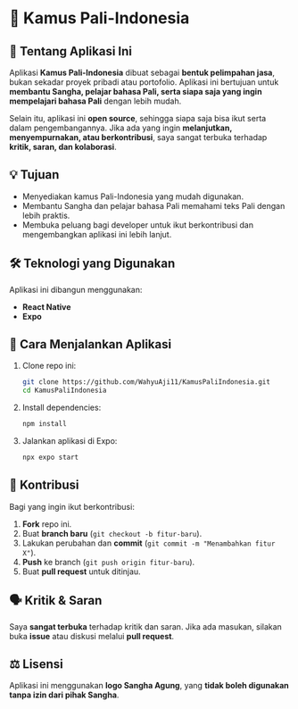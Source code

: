 # 📱 Kamus Pali-Indonesia  

## 📖 Tentang Aplikasi Ini  
Aplikasi **Kamus Pali-Indonesia** dibuat sebagai **bentuk pelimpahan jasa**, bukan sekadar proyek pribadi atau portofolio. Aplikasi ini bertujuan untuk **membantu Sangha, pelajar bahasa Pali, serta siapa saja yang ingin mempelajari bahasa Pali** dengan lebih mudah.  

Selain itu, aplikasi ini **open source**, sehingga siapa saja bisa ikut serta dalam pengembangannya. Jika ada yang ingin **melanjutkan, menyempurnakan, atau berkontribusi**, saya sangat terbuka terhadap **kritik, saran, dan kolaborasi**.  

## 💡 Tujuan  
- Menyediakan kamus Pali-Indonesia yang mudah digunakan.  
- Membantu Sangha dan pelajar bahasa Pali memahami teks Pali dengan lebih praktis.  
- Membuka peluang bagi developer untuk ikut berkontribusi dan mengembangkan aplikasi ini lebih lanjut.  

## 🛠 Teknologi yang Digunakan  
Aplikasi ini dibangun menggunakan:  
- **React Native**  
- **Expo**  

## 📲 Cara Menjalankan Aplikasi  
1. Clone repo ini:  
   ```sh
   git clone https://github.com/WahyuAji11/KamusPaliIndonesia.git
   cd KamusPaliIndonesia
   ```
2. Install dependencies:  
   ```sh
   npm install
   ```
3. Jalankan aplikasi di Expo:  
   ```sh
   npx expo start
   ```

## 🤝 Kontribusi  
Bagi yang ingin ikut berkontribusi:  
1. **Fork** repo ini.  
2. Buat **branch baru** (`git checkout -b fitur-baru`).  
3. Lakukan perubahan dan **commit** (`git commit -m "Menambahkan fitur X"`).  
4. **Push** ke branch (`git push origin fitur-baru`).  
5. Buat **pull request** untuk ditinjau.  

## 🗣 Kritik & Saran  
Saya **sangat terbuka** terhadap kritik dan saran. Jika ada masukan, silakan buka **issue** atau diskusi melalui **pull request**.  

## ⚖️ Lisensi  
Aplikasi ini menggunakan **logo Sangha Agung**, yang **tidak boleh digunakan tanpa izin dari pihak Sangha**.  
